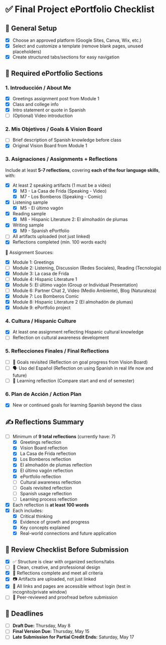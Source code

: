# ✅ Final Project ePortfolio Checklist

## 📁 General Setup

- [x] Choose an approved platform (Google Sites, Canva, Wix, etc.)
- [x] Select and customize a template (remove blank pages, unused placeholders)
- [x] Create structured tabs/sections for easy navigation

## 🧱 Required ePortfolio Sections

### 1. **Introducción / About Me**

- [x] Greetings assignment post from Module 1
- [x] Class and college info
- [x] Intro statement or quote in Spanish
- [ ] (Optional) Video introduction

### 2. **Mis Objetivos / Goals & Vision Board**

- [ ] Brief description of Spanish knowledge before class
- [x] Original Vision Board from Module 1

### 3. **Asignaciones / Assignments + Reflections**

Include at least **5-7 reflections**, covering **each of the four language skills**, with:

- [x] At least 2 speaking artifacts (1 must be a video)
  - [x] M3 - La Casa de Frida (Speaking - Video)
  - [x] M7 - Los Bomberos (Speaking - Comic)
- [x] Listening sample
  - [x] M5 - El último vagón
- [x] Reading sample
  - [x] M8 - Hispanic Literature 2: El almohadón de plumas
- [x] Writing sample
  - [x] M9 - Spanish ePortfolio
- [ ] All artifacts uploaded (not just linked)
- [x] Reflections completed (min. 100 words each)

📝 Assignment Sources:

- [x] Module 1: Greetings
- [ ] Module 2: Listening, Discussion (Redes Sociales), Reading (Tecnología)
- [x] Module 3: La casa de Frida
- [ ] Module 4: Hispanic Literature 1
- [x] Module 5: El último vagón (Group or Individual Presentation)
- [ ] Module 6: Partner Chat 2, Video (Medio Ambiente), Blog (Naturaleza)
- [x] Module 7: Los Bomberos Comic
- [x] Module 8: Hispanic Literature 2 (El almohadón de plumas)
- [x] Module 9: ePortfolio project

### 4. **Cultura / Hispanic Culture**

- [x] At least one assignment reflecting Hispanic cultural knowledge
- [ ] Reflection on cultural awareness development

### 5. **Reflecciones Finales / Final Reflections**

- [ ] 🎯 Goals revisited (Reflection on goal progress from Vision Board)
- [ ] 🗣 Uso del Español (Reflection on using Spanish in real life now and future)
- [ ] 🧠 Learning reflection (Compare start and end of semester)

### 6. **Plan de Acción / Action Plan**

- [x] New or continued goals for learning Spanish beyond the class

## ✍️ Reflections Summary

- [ ] Minimum of **9 total reflections** (currently have: 7)
  - [x] Greetings reflection
  - [x] Vision Board reflection
  - [x] La Casa de Frida reflection
  - [x] Los Bomberos reflection
  - [x] El almohadón de plumas reflection
  - [x] El último vagón reflection
  - [x] ePortfolio reflection
  - [ ] Cultural awareness reflection
  - [ ] Goals revisited reflection
  - [ ] Spanish usage reflection
  - [ ] Learning process reflection
- [x] Each reflection is **at least 100 words**
- [x] Each includes:
	- [x] Critical thinking
	- [x] Evidence of growth and progress
	- [x] Key concepts explained
	- [x] Real-world connections and future application

## 🔎 Review Checklist Before Submission

- [x] ✅ Structure is clear with organized sections/tabs
- [ ] 🎨 Clean, creative, and professional design
- [x] 📄 Reflections complete and meet all criteria
- [x] 📷 Artifacts are uploaded, not just linked
- [x] 🔗 All links and pages are accessible without login (test in incognito/private window)
- [ ] 🧪 Peer-reviewed and proofread before submission

## 📅 Deadlines

- [ ] **Draft Due:** Thursday, May 8
- [ ] **Final Version Due:** Thursday, May 15
- [ ] **Late Submission for Partial Credit Ends:** Saturday, May 17
